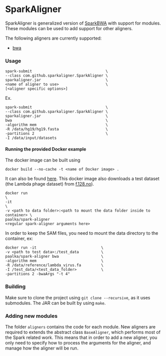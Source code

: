 # SparkAligner

SparkAligner is generalized version of [SparkBWA](https://github.com/citiususc/SparkBWA) with
support for modules. These modules can be used to add support for other aligners.

The following aligners are currently supported:
* [bwa](http://bio-bwa.sourceforge.net/bwa.shtml)

### Usage
```
spark-submit                                 \
--class com.github.sparkaligner.SparkAligner \
sparkaligner.jar                             \
<name of aligner to use>                     \
[<aligner specific options>]
```

Ex.
```
spark-submit                                 \
--class com.github.sparkaligner.SparkAligner \
sparkaligner.jar                             \
bwa                                          \
-algorithm mem                               \
-R /data/hg19/hg19.fasta                     \
-partitions 2                                \
-I /data/input/datasets
```

#### Running the provided Docker example
The docker image can be built using
```
docker build --no-cache -t <name of Docker image> .
```

It can also be found
[here](https://hub.docker.com/r/paalka/spark-aligner/).
This docker image also downloads a test dataset (the Lambda phage dataset)
from [f.128.no](http://f.128.no/genomics/test_data/)).

```
docker run                                                                   \
-it                                                                          \
-v <path to data folder>:<path to mount the data folder inside to container> \
paalka/spark-aligner
<regular spark-aligner arguments here>
```

In order to keep the SAM files, you need to mount the data directory to the
container, ex:
```
docker run -it                             \
-v <path to test data>:/test_data          \
paalka/spark-aligner bwa                   \
-algorithm mem                             \
-R /data/reference/lambda_virus.fa         \
-I /test_data/<test_data_folder>           \
-partitions 2 -bwaArgs "-t 4"
```

### Building
Make sure to clone the project using `git clone --recursive`, as it uses
submodules.
The JAR can be built by using `make`.

### Adding new modules
The folder `aligners` contains the code for each module. New aligners are
required to extends the abstract class `BaseAligner`, which performs most of
the Spark related work. This means that in order to add a new aligner, you
only need to specify how to process the arguments for the aligner, and manage
how the aligner will be run.
